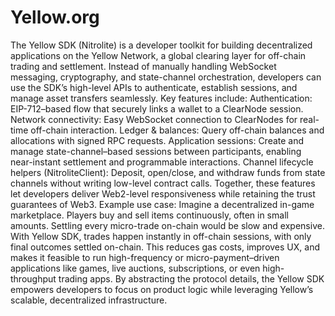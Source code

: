 # Yellow.org


The Yellow SDK (Nitrolite) is a developer toolkit for building decentralized applications on the Yellow Network, a global clearing layer for off-chain trading and settlement. Instead of manually handling WebSocket messaging, cryptography, and state-channel orchestration, developers can use the SDK’s high-level APIs to authenticate, establish sessions, and manage asset transfers seamlessly.
Key features include:
Authentication: EIP-712–based flow that securely links a wallet to a ClearNode session.
Network connectivity: Easy WebSocket connection to ClearNodes for real-time off-chain interaction.
Ledger & balances: Query off-chain balances and allocations with signed RPC requests.
Application sessions: Create and manage state-channel–based sessions between participants, enabling near-instant settlement and programmable interactions.
Channel lifecycle helpers (NitroliteClient): Deposit, open/close, and withdraw funds from state channels without writing low-level contract calls.
Together, these features let developers deliver Web2-level responsiveness while retaining the trust guarantees of Web3.
Example use case:
Imagine a decentralized in-game marketplace. Players buy and sell items continuously, often in small amounts. Settling every micro-trade on-chain would be slow and expensive. With Yellow SDK, trades happen instantly in off-chain sessions, with only final outcomes settled on-chain. This reduces gas costs, improves UX, and makes it feasible to run high-frequency or micro-payment–driven applications like games, live auctions, subscriptions, or even high-throughput trading apps.
By abstracting the protocol details, the Yellow SDK empowers developers to focus on product logic while leveraging Yellow’s scalable, decentralized infrastructure.
